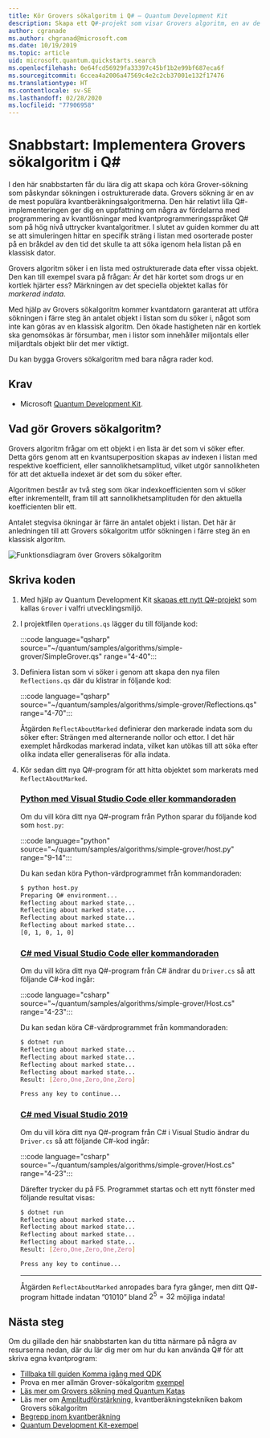 ```yaml
---
title: Kör Grovers sökalgoritm i Q# – Quantum Development Kit
description: Skapa ett Q#-projekt som visar Grovers algoritm, en av de legendariska kvantalgoritmerna.
author: cgranade
ms.author: chgranad@microsoft.com
ms.date: 10/19/2019
ms.topic: article
uid: microsoft.quantum.quickstarts.search
ms.openlocfilehash: 0e64fcd56929fa33397c45bf1b2e99bf687eca6f
ms.sourcegitcommit: 6ccea4a2006a47569c4e2c2cb37001e132f17476
ms.translationtype: HT
ms.contentlocale: sv-SE
ms.lasthandoff: 02/28/2020
ms.locfileid: "77906958"
---
```

# <a name="quickstart-implement-grovers-search-algorithm-in-q"></a>Snabbstart: Implementera Grovers sökalgoritm i Q#

I den här snabbstarten får du lära dig att skapa och köra Grover-sökning som påskyndar sökningen i ostrukturerade data.  Grovers sökning är en av de mest populära kvantberäkningsalgoritmerna. Den här relativt lilla Q#-implementeringen ger dig en uppfattning om några av fördelarna med programmering av kvantlösningar med kvantprogrammeringsspråket Q# som på hög nivå uttrycker kvantalgoritmer.  I slutet av guiden kommer du att se att simuleringen hittar en specifik sträng i listan med osorterade poster på en bråkdel av den tid det skulle ta att söka igenom hela listan på en klassisk dator.

Grovers algoritm söker i en lista med ostrukturerade data efter vissa objekt. Den kan till exempel svara på frågan: Är det här kortet som drogs ur en kortlek hjärter ess? Märkningen av det speciella objektet kallas för _markerad indata_.

Med hjälp av Grovers sökalgoritm kommer kvantdatorn garanterat att utföra sökningen i färre steg än antalet objekt i listan som du söker i, något som inte kan göras av en klassisk algoritm. Den ökade hastigheten när en kortlek ska genomsökas är försumbar, men i listor som innehåller miljontals eller miljardtals objekt blir det mer viktigt.

Du kan bygga Grovers sökalgoritm med bara några rader kod.

## <a name="prerequisites"></a>Krav

- Microsoft [Quantum Development Kit][install].

## <a name="what-does-grovers-search-algorithm-do"></a>Vad gör Grovers sökalgoritm?

Grovers algoritm frågar om ett objekt i en lista är det som vi söker efter. Detta görs genom att en kvantsuperposition skapas av indexen i listan med respektive koefficient, eller sannolikhetsamplitud, vilket utgör sannolikheten för att det aktuella indexet är det som du söker efter.

Algoritmen består av två steg som ökar indexkoefficienten som vi söker efter inkrementellt, fram till att sannolikhetsamplituden för den aktuella koefficienten blir ett.

Antalet stegvisa ökningar är färre än antalet objekt i listan. Det här är anledningen till att Grovers sökalgoritm utför sökningen i färre steg än en klassisk algoritm.

![Funktionsdiagram över Grovers sökalgoritm](~/media/grover.png)

## <a name="write-the-code"></a>Skriva koden

1. Med hjälp av Quantum Development Kit [skapas ett nytt Q#-projekt](xref:microsoft.quantum.howto.createproject) som kallas `Grover` i valfri utvecklingsmiljö.

1. I projektfilen `Operations.qs` lägger du till följande kod:

    :::code language="qsharp" source="~/quantum/samples/algorithms/simple-grover/SimpleGrover.qs" range="4-40":::

1. Definiera listan som vi söker i genom att skapa den nya filen `Reflections.qs` där du klistrar in följande kod:

    :::code language="qsharp" source="~/quantum/samples/algorithms/simple-grover/Reflections.qs" range="4-70":::

    Åtgärden `ReflectAboutMarked` definierar den markerade indata som du söker efter: Strängen med alternerande nollor och ettor. I det här exemplet hårdkodas markerad indata, vilket kan utökas till att söka efter olika indata eller generaliseras för alla indata.

1. Kör sedan ditt nya Q#-program för att hitta objektet som markerats med `ReflectAboutMarked`.

    ### <a name="python-with-visual-studio-code-or-the-command-line"></a>[Python med Visual Studio Code eller kommandoraden](#tab/tabid-python)

    Om du vill köra ditt nya Q#-program från Python sparar du följande kod som `host.py`:

    :::code language="python" source="~/quantum/samples/algorithms/simple-grover/host.py" range="9-14":::

    Du kan sedan köra Python-värdprogrammet från kommandoraden:

    ```bash
    $ python host.py
    Preparing Q# environment...
    Reflecting about marked state...
    Reflecting about marked state...
    Reflecting about marked state...
    Reflecting about marked state...
    [0, 1, 0, 1, 0]
    ```

    ### <a name="c-with-visual-studio-code-or-the-command-line"></a>[C# med Visual Studio Code eller kommandoraden](#tab/tabid-csharp)

    Om du vill köra ditt nya Q#-program från C# ändrar du `Driver.cs` så att följande C#-kod ingår:

    :::code language="csharp" source="~/quantum/samples/algorithms/simple-grover/Host.cs" range="4-23":::

    Du kan sedan köra C#-värdprogrammet från kommandoraden:

    ```bash
    $ dotnet run
    Reflecting about marked state...
    Reflecting about marked state...
    Reflecting about marked state...
    Reflecting about marked state...
    Result: [Zero,One,Zero,One,Zero]

    Press any key to continue...
    ```

    ### <a name="c-with-visual-studio-2019"></a>[C# med Visual Studio 2019](#tab/tabid-vs2019)

    Om du vill köra ditt nya Q#-program från C# i Visual Studio ändrar du `Driver.cs` så att följande C#-kod ingår:

    :::code language="csharp" source="~/quantum/samples/algorithms/simple-grover/Host.cs" range="4-23":::

    Därefter trycker du på F5. Programmet startas och ett nytt fönster med följande resultat visas: 

    ```bash
    $ dotnet run
    Reflecting about marked state...
    Reflecting about marked state...
    Reflecting about marked state...
    Reflecting about marked state...
    Result: [Zero,One,Zero,One,Zero]

    Press any key to continue...
    ```
    ***

    Åtgärden `ReflectAboutMarked` anropades bara fyra gånger, men ditt Q#-program hittade indatan ”01010” bland $2^{5} = 32$ möjliga indata!

## <a name="next-steps"></a>Nästa steg

Om du gillade den här snabbstarten kan du titta närmare på några av resurserna nedan, där du lär dig mer om hur du kan använda Q# för att skriva egna kvantprogram:

- [Tillbaka till guiden Komma igång med QDK](xref:microsoft.quantum.welcome)
- Prova en mer allmän Grover-sökalgoritm [exempel](https://github.com/microsoft/Quantum/tree/master/samples/algorithms/database-search)
- [Läs mer om Grovers sökning med Quantum Katas](xref:microsoft.quantum.overview.katas)
- Läs mer om [Amplitudförstärkning](xref:microsoft.quantum.libraries.standard.algorithms#amplitude-amplification), kvantberäkningstekniken bakom Grovers sökalgoritm
- [Begrepp inom kvantberäkning](xref:microsoft.quantum.concepts.intro)
- [Quantum Development Kit-exempel](https://docs.microsoft.com/samples/browse/?products=qdk)

<!-- LINKS -->

[install]: xref:microsoft.quantum.install

